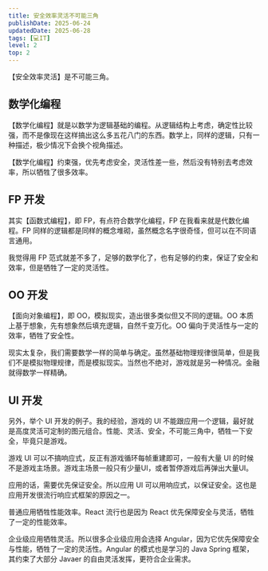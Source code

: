 ```yaml
---
title: 安全效率灵活不可能三角
publishDate: 2025-06-24
updatedDate: 2025-06-28
tags: [💻IT]
level: 2
top: 2
---
```


【安全效率灵活】是不可能三角。

## 数学化编程

【数学化编程】就是以数学为逻辑基础的编程。从逻辑结构上考虑，确定性比较强，而不是像现在这样搞出这么多五花八门的东西。数学上，同样的逻辑，只有一种描述，极少情况下会换个视角描述。

【数学化编程】约束强，优先考虑安全，灵活性差一些，然后没有特别去考虑效率，所以牺牲了很多效率。

## FP 开发

其实【函数式编程】，即 FP，有点符合数学化编程，FP 在我看来就是代数化编程。FP 同样的逻辑都是同样的概念堆砌，虽然概念名字很奇怪，但可以在不同语言通用。

我觉得用 FP 范式就差不多了，足够的数学化了，也有足够的约束，保证了安全和效率，但是牺牲了一定的灵活性。

## OO 开发

【面向对象编程】，即 OO，模拟现实，造出很多类似但又不同的逻辑。OO 本质上基于想象，先有想象然后填充逻辑，自然千变万化。OO 偏向于灵活性与一定的效率，牺牲了安全性。

现实太复杂，我们需要数学一样的简单与确定。虽然基础物理规律很简单，但是我们不是模拟物理规律，而是模拟现实。当然也不绝对，游戏就是另一种情况。金融就得数学一样精确。

## UI 开发

另外，举个 UI 开发的例子。我的经验，游戏的 UI 不能跟应用一个逻辑，最好就是高度灵活可定制的图元组合。性能、灵活、安全，不可能三角中，牺牲一下安全，毕竟只是游戏。

游戏 UI 可以不搞响应式，反正有游戏循环每帧重建即可，一般有大量 UI 的时候不是游戏主场景。游戏主场景一般只有少量UI，或者暂停游戏后再弹出大量UI。

应用的话，需要优先保证安全。所以应用 UI 可以用响应式，以保证安全。这也是应用开发很流行响应式框架的原因之一。

普通应用牺牲性能效率。React 流行也是因为 React 优先保障安全与灵活，牺牲了一定的性能效率。

企业级应用牺牲灵活。所以很多企业级应用会选择 Angular，因为它优先保障安全与性能，牺牲了一定的灵活性。Angular 的模式也是学习的 Java Spring 框架，其约束了大部分 Javaer 的自由灵活发挥，更符合企业需求。
